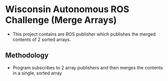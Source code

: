# Wisconsin Autonomous ROS Challenge (Merge Arrays)
* This project contains are ROS publisher which publishes the merged contents of 2 sorted arrays.
## Methodology
* Program subscribes to 2 array publishers and then merges the contents in a single, sorted array
